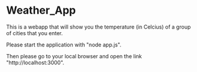# Weather_App
This is a webapp that will show you the temperature (in Celcius) of a group of cities that you enter.

Please start the application with "node app.js".

Then please go to your local browser and open the link "http://localhost:3000".
